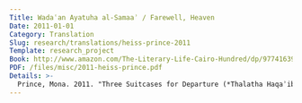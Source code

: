 ```yaml
---
Title: Wadaʿan Ayatuha al-Samaaʾ / Farewell, Heaven
Date: 2011-01-01
Category: Translation
Slug: research/translations/heiss-prince-2011
Template: research_project
Book: http://www.amazon.com/The-Literary-Life-Cairo-Hundred/dp/9774163907
PDF: /files/misc/2011-heiss-prince.pdf
Details: >-
  Prince, Mona. 2011. "Three Suitcases for Departure (*Thalatha Haqaʾib lil-Safar*)." In *The Literary Life of Cairo: One Hundred Years in the Heart of the City*, edited by Samia Mehrez, translated by Andrew Heiss, 212–13. Cairo: American University in Cairo Press.
---
```



